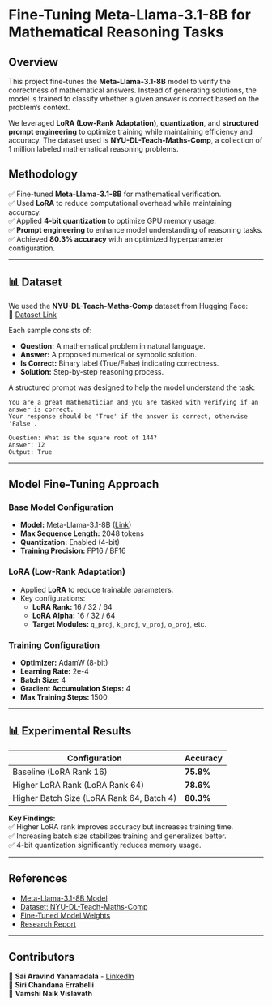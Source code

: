 # Fine-Tuning Meta-Llama-3.1-8B for Mathematical Reasoning Tasks  

## Overview  
This project fine-tunes the **Meta-Llama-3.1-8B** model to verify the correctness of mathematical answers. Instead of generating solutions, the model is trained to classify whether a given answer is correct based on the problem’s context.  

We leveraged **LoRA (Low-Rank Adaptation)**, **quantization**, and **structured prompt engineering** to optimize training while maintaining efficiency and accuracy. The dataset used is **NYU-DL-Teach-Maths-Comp**, a collection of 1 million labeled mathematical reasoning problems.  

## Methodology
✅ Fine-tuned **Meta-Llama-3.1-8B** for mathematical verification.  
✅ Used **LoRA** to reduce computational overhead while maintaining accuracy.  
✅ Applied **4-bit quantization** to optimize GPU memory usage.  
✅ **Prompt engineering** to enhance model understanding of reasoning tasks.  
✅ Achieved **80.3% accuracy** with an optimized hyperparameter configuration.  

---

## 📊 Dataset  
We used the **NYU-DL-Teach-Maths-Comp** dataset from Hugging Face:  
🔗 [Dataset Link](https://huggingface.co/datasets/ad6398/nyu-dl-teach-maths-comp)  

Each sample consists of:  
- **Question:** A mathematical problem in natural language.  
- **Answer:** A proposed numerical or symbolic solution.  
- **Is Correct:** Binary label (True/False) indicating correctness.  
- **Solution:** Step-by-step reasoning process.  

A structured prompt was designed to help the model understand the task:  

```
You are a great mathematician and you are tasked with verifying if an answer is correct.  
Your response should be 'True' if the answer is correct, otherwise 'False'.  

Question: What is the square root of 144?  
Answer: 12  
Output: True  
```

---

## Model Fine-Tuning Approach  

### Base Model Configuration  
- **Model:** Meta-Llama-3.1-8B ([Link](https://huggingface.co/meta-llama/Llama-3.1-8B))  
- **Max Sequence Length:** 2048 tokens  
- **Quantization:** Enabled (4-bit)  
- **Training Precision:** FP16 / BF16  

### LoRA (Low-Rank Adaptation)  
- Applied **LoRA** to reduce trainable parameters.  
- Key configurations:  
  - **LoRA Rank:** 16 / 32 / 64  
  - **LoRA Alpha:** 16 / 32 / 64  
  - **Target Modules:** `q_proj`, `k_proj`, `v_proj`, `o_proj`, etc.  

### Training Configuration  
- **Optimizer:** AdamW (8-bit)  
- **Learning Rate:** 2e-4  
- **Batch Size:** 4  
- **Gradient Accumulation Steps:** 4  
- **Max Training Steps:** 1500  

---

## 📊 Experimental Results  

| Configuration  | Accuracy |
|---------------|----------|
| Baseline (LoRA Rank 16)  | **75.8%**  |
| Higher LoRA Rank (LoRA Rank 64)  | **78.6%**  |
| Higher Batch Size (LoRA Rank 64, Batch 4) | **80.3%**  |

**Key Findings:**  
✅ Higher LoRA rank improves accuracy but increases training time.  
✅ Increasing batch size stabilizes training and generalizes better.  
✅ 4-bit quantization significantly reduces memory usage.  

---

## References  
- [Meta-Llama-3.1-8B Model](https://huggingface.co/meta-llama/Llama-3.1-8B)  
- [Dataset: NYU-DL-Teach-Maths-Comp](https://huggingface.co/datasets/ad6398/nyu-dl-teach-maths-comp)  
- [Fine-Tuned Model Weights](https://tinyurl.com/3vy46a4r)  
- [Research Report](https://drive.google.com/drive/u/3/folders/1nDHeiA_mb-gD7WlGdi9ktBl8cqS2aa7v)  

---

## Contributors  
👤 **Sai Aravind Yanamadala** - [LinkedIn](https://www.linkedin.com/in/sai-aravind456/)  
👤 **Siri Chandana Errabelli**  
👤 **Vamshi Naik Vislavath**  
